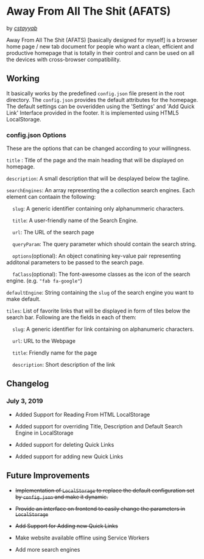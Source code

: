 # Away From All The Shit (AFATS)

by *[cstayyab](https://github.com/cstayyab)*

Away From All The Shit (AFATS) [basically designed for myself] is a browser home page / new tab document for people who want a clean, efficient and productive homepage that is totally in their control and cann be used on all the devices with cross-browser compatibility.

## Working

It basically works by the predefined `config.json` file present in the root directory. The `config.json` provides the default attributes for the homepage. The default settings can be ovveridden using the 'Settings' and 'Add Quick Link' Interface provided in the footer. It is implemented using HTML5 LocalStorage. 

### config.json Options

These are the options that can be changed according to your willingness.

`title` : Title of the page and the main heading that will be displayed on homepage.

`description`: A small description that will be desplayed below the tagline.

`searchEngines`: An array representing the a collection search engines. Each element can contaain the following:

&nbsp;&nbsp;&nbsp;&nbsp;`slug`: A generic identifier containing only alphanummeric characters.

&nbsp;&nbsp;&nbsp;&nbsp;`title`: A user-friendly name of the Search Engine.

&nbsp;&nbsp;&nbsp;&nbsp;`url`: The URL of the search page

&nbsp;&nbsp;&nbsp;&nbsp;`queryParam`: The query parameter which should contain the search string.

&nbsp;&nbsp;&nbsp;&nbsp;`options`(optional): An object conatining key-value pair representing additonal parameters to be passed to the search page.

&nbsp;&nbsp;&nbsp;&nbsp;`faClass`(optional): The font-awesome classes as the icon of the search engine. (e.g. `"fab fa-google"`)

`defaultEngine`: String containing the `slug` of the search engine you want to make default.

`tiles`: List of favorite links that will be displayed in form of tiles below the search bar. Following are the fields in each of them:

&nbsp;&nbsp;&nbsp;&nbsp;`slug`: A generic identifier for link containing on alphanumeric characters.

&nbsp;&nbsp;&nbsp;&nbsp;`url`: URL to the Webpage

&nbsp;&nbsp;&nbsp;&nbsp;`title`: Friendly name for the page

&nbsp;&nbsp;&nbsp;&nbsp;`description`: Short description of the link

## Changelog

### July 3, 2019

* Added Support for Reading From HTML LocalStorage

* Added support for overriding Title, Description and Default Search Engine in LocalStorage

* Added support for deleting Quick Links

* Added support for adding new Quick Links

## Future Improvements

* <del>Implementation of `LocalStorage` to replace the default configuration set by `config.json` and make it dynamic.</del>

* <del>Provide an interface on frontend to easily change the parameters in `LocalStorage`</del>

* <del>Add Support for Adding new Quick Links</del>

* Make website available offline using Service Workers

* Add more search engines

